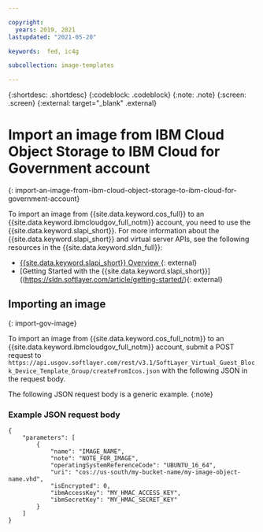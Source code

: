 ```yaml
---

copyright:
  years: 2019, 2021
lastupdated: "2021-05-20"

keywords:  fed, ic4g

subcollection: image-templates

---
```


{:shortdesc: .shortdesc}
{:codeblock: .codeblock}
{:note: .note}
{:screen: .screen}
{:external: target="_blank" .external}

# Import an image from IBM Cloud Object Storage to IBM Cloud for Government account
{: import-an-image-from-ibm-cloud-object-storage-to-ibm-cloud-for-government-account}

To import an image from {{site.data.keyword.cos_full}} to an {{site.data.keyword.ibmcloudgov_full_notm}} account, you need to use the {{site.data.keyword.slapi_short}}. For more information about the {{site.data.keyword.slapi_short}} and virtual server APIs, see the following resources in the {{site.data.keyword.sldn_full}}:
* [{{site.data.keyword.slapi_short}} Overview ](https://sldn.softlayer.com/reference/softlayerapi/){: external}
* [Getting Started with the {{site.data.keyword.slapi_short}}]((https://sldn.softlayer.com/article/getting-started/){: external}

## Importing an image
{: import-gov-image}

To import an image from {{site.data.keyword.cos_full_notm}} to an {{site.data.keyword.ibmcloudgov_full_notm}} account, submit a POST request to `https://api.usgov.softlayer.com/rest/v3.1/SoftLayer_Virtual_Guest_Block_Device_Template_Group/createFromIcos.json` with the following JSON in the request body.

The following JSON request body is a generic example.
{:note}

### Example JSON request body

```
{
    "parameters": [
        {
            "name": "IMAGE_NAME",
            "note": "NOTE_FOR_IMAGE",
            "operatingSystemReferenceCode": "UBUNTU_16_64",
            "uri": "cos://us-south/my-bucket-name/my-image-object-name.vhd",
            "isEncrypted": 0,
            "ibmAccessKey": "MY_HMAC_ACCESS_KEY",
            "ibmSecretKey": "MY_HMAC_SECRET_KEY"
        }
    ]
}
```

